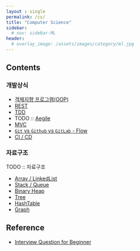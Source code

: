 ```yaml
---
layout : single
permalink: /cs/
title: "Computer Science"
sidebar:
  # nav: sidebar-ML
header:
  # overlay_image: /assets/images/category/ml.jpg
---
```


## Contents

### 개발상식

* [객체지향 프로그램(OOP)](/oop)
* [REST](/rest)
* [TDD](/tdd)
* TODO :: [Aegile](/Aegile)
* [MVC](/mvc)
* [`Git` vs `Github` vs `GitLab` - Flow](/gitflow)
* [CI / CD](/ci-cd)

### 자료구조

TODO :: 자료구조 

* [Array / LinkedList](#array-linkedlist)
* [Stack / Queue](#stack-queue)
* [Binary Heap](/binary-heap)
* [Tree](/tree)
* [HashTable](/hashtable)
* [Graph](/graph)

## Reference

* [Interview Question for Beginner](https://github.com/JaeYeopHan/Interview_Question_for_Beginner)
